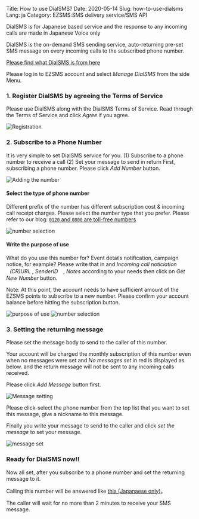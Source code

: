 Title: How to use DialSMS?
Date: 2020-05-14
Slug: how-to-use-dialsms
Lang: ja
Category: EZSMS:SMS delivery service/SMS API

DialSMS is for Japanese based service and the response to any incoming calls are made in Japanese Voice only

DialSMS is the on-demand SMS sending service, auto-returning pre-set SMS message on every incoming calls to the subscribed phone number.

[Please find what DialSMS is from here](https://help.xoxzo.com/en/ezsms-sms-delivery-service/articles/what-is-dialsms/)

Please log in to EZSMS account and select _Manage DialSMS_ from the side Menu.

### 1. Register DialSMS by agreeing the Terms of Service

Please use DialSMS along with the DialSMS Terms of Service. Read through the Terms of Service and click _Agree_ if you agree.

![Registration](/images/dialsms/dialsms_howto_01en.jpg)

### 2. Subscribe to a Phone Number

It is very simple to set DialSMS service for you. 
(1) Subscribe to a phone number to receive a call
(2) Set your message to send in return
First, subscribing a phone number. Please click _Add Number_ button.

![Adding the number](/images/dialsms/dialsms_howto_02en.jpg)

#### Select the type of phone number

Different prefix of the number has different subscription cost & incoming call receipt charges.
Please select the number type that you prefer.
Please refer to our blog: [`0120` and `0800` are toll-free numbers](https://blog.xoxzo.com/en/2017/11/02/freecall-numbers-introduction/)

![number selection](/images/dialsms/dialsms_howto_03en.jpg)


#### Write the purpose of use

What do you use this number for?
Event details notification, campaign notice, for example?
Please write that in and 
_Incoming call noticiation（CR)URL_ , _SenderID_　, _Notes_ according to your needs then
click on _Get New Number_ button.

Note: At this point, the account needs to have sufficient amount of the EZSMS points to subscribe to a new number.
Please confirm your account balance before hitting the subscription button.

![purpose of use](/images/dialsms/dialsms_howto_04en.jpg)
![number selection](/images/dialsms/dialsms_howto_05en.jpg)

### 3. Setting the returning message

Please set the message body to send to the caller of this number.

Your account will be charged the monthly subscription of this number
even when no messages were set and _No messages set_ in red is displayed as below.
and the return message will not be sent to any incoming calls received.

Please click _Add Message_ button first.

![Message setting](/images/dialsms/dialsms_howto_06en.jpg)

Please click-select the phone number from the top list that you want to set this message,
give a nickname to this message.

Finally you write your message to send to the caller and click _set the message_
to set your message.

![message set](/images/dialsms/dialsms_howto_07ja.jpg)

### Ready for DialSMS now!!

Now all set, after you subscribe to a phone number and set the returning message to it.


Calling this number will be answered like [this (Japanaese only)](https://help.xoxzo.com/en/ezsms-sms-delivery-service/articles/how-will-the-dialsms-call-be-answered/)。

The caller will wait for no more than 2 minutes to receive your SMS message.



